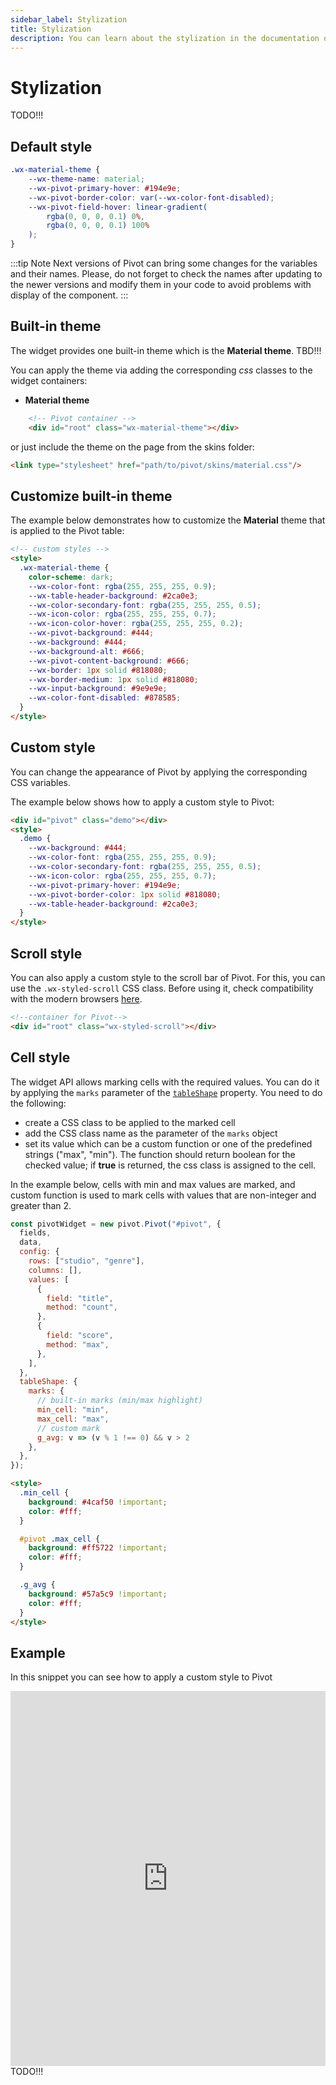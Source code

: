 ```yaml
---
sidebar_label: Stylization
title: Stylization
description: You can learn about the stylization in the documentation of the DHTMLX JavaScript Pivot library. Browse developer guides and API reference, try out code examples and live demos, and download a free 30-day evaluation version of DHTMLX Pivot.
---
```


# Stylization

TODO!!!

## Default style

~~~css
.wx-material-theme {
    --wx-theme-name: material;
    --wx-pivot-primary-hover: #194e9e;
    --wx-pivot-border-color: var(--wx-color-font-disabled);
    --wx-pivot-field-hover: linear-gradient(
        rgba(0, 0, 0, 0.1) 0%,
        rgba(0, 0, 0, 0.1) 100%
    );
}
~~~

:::tip Note
Next versions of Pivot can bring some changes for the variables and their names. Please, do not forget to check the names after updating to the newer versions and modify them in your code to avoid problems with display of the component.
:::

## Built-in theme

The widget provides one built-in theme which is the **Material theme**. TBD!!!

You can apply the theme via adding the corresponding *css* classes to the widget containers:

- **Material theme**
~~~html {}
    <!-- Pivot container -->
    <div id="root" class="wx-material-theme"></div>
~~~

or just include the theme on the page from the skins folder:

~~~html {}
<link type="stylesheet" href="path/to/pivot/skins/material.css"/>
~~~

## Customize built-in theme

The example below demonstrates how to customize the **Material** theme that is applied to the Pivot table:

~~~html
<!-- custom styles -->
<style>
  .wx-material-theme {
    color-scheme: dark;
    --wx-color-font: rgba(255, 255, 255, 0.9);
    --wx-table-header-background: #2ca0e3;
    --wx-color-secondary-font: rgba(255, 255, 255, 0.5);
    --wx-icon-color: rgba(255, 255, 255, 0.7);
    --wx-icon-color-hover: rgba(255, 255, 255, 0.2);
    --wx-pivot-background: #444;
    --wx-background: #444;
    --wx-background-alt: #666;
    --wx-pivot-content-background: #666;
    --wx-border: 1px solid #818080;
    --wx-border-medium: 1px solid #818080;
    --wx-input-background: #9e9e9e;
    --wx-color-font-disabled: #878585;
  }
</style>
~~~

## Custom style

You can change the appearance of Pivot by applying the corresponding CSS variables.

The example below shows how to apply a custom style to Pivot:

~~~html
<div id="pivot" class="demo"></div>
<style>
  .demo {
    --wx-background: #444;
    --wx-color-font: rgba(255, 255, 255, 0.9);
    --wx-color-secondary-font: rgba(255, 255, 255, 0.5);
    --wx-icon-color: rgba(255, 255, 255, 0.7);
    --wx-pivot-primary-hover: #194e9e;
    --wx-pivot-border-color: 1px solid #818080;
    --wx-table-header-background: #2ca0e3;
  }
</style>
~~~

## Scroll style

You can also apply a custom style to the scroll bar of Pivot. For this, you can use the `.wx-styled-scroll` CSS class. Before using it, check compatibility with the modern browsers [here](https://caniuse.com/css-scrollbar).

~~~html {} title="index.html"
<!--container for Pivot-->
<div id="root" class="wx-styled-scroll"></div> 
~~~

## Cell style

The widget API allows marking cells with the required values. You can do it by applying the `marks` parameter of the [`tableShape`](/api/config/tableshape-property) property. You need to do the following:
- create a CSS class to be applied to the marked cell
- add the CSS class name as the parameter of the `marks` object
- set its value which can be a custom function or one of the predefined strings ("max", "min"). The function should return boolean for the checked value; if **true** is returned, the css class is assigned to the cell.

In the example below, cells with min and max values are marked, and custom function is used to mark cells with values that are non-integer and greater than 2. 

~~~jsx {18-26}
const pivotWidget = new pivot.Pivot("#pivot", {
  fields,
  data,
  config: {
    rows: ["studio", "genre"],
    columns: [],
    values: [
      {
        field: "title",
        method: "count",
      },
      {
        field: "score",
        method: "max",
      },
    ],
  },
  tableShape: {
    marks: {
      // built-in marks (min/max highlight)
      min_cell: "min",
      max_cell: "max",
      // custom mark
      g_avg: v => (v % 1 !== 0) && v > 2
    },
  },
});
~~~

~~~html title="index.html"
<style>
  .min_cell {
    background: #4caf50 !important;
    color: #fff;
  }

  #pivot .max_cell {
    background: #ff5722 !important;
    color: #fff;
  }

  .g_avg {
    background: #57a5c9 !important;
    color: #fff;
  }
</style>
~~~

## Example

In this snippet you can see how to apply a custom style to Pivot

<iframe src="https://snippet.dhtmlx.com/" frameborder="0" class="snippet_iframe" width="100%" height="600"></iframe> TODO!!!

